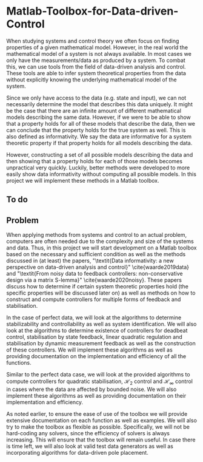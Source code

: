 # Matlab-Toolbox-for-Data-driven-Control
When studying systems and control theory we often focus on finding properties of a given mathematical model. However, in the real world the mathematical model of a system is not always available. In most cases we only have the measurements/data as produced by a system. To combat this, we can use tools from the field of data-driven analysis and control. These tools are able to infer system theoretical properties from the data without explicitly knowing the underlying mathematical model of the system.

Since we only have access to the data (e.g. state and input), we can not necessarily determine the model that describes this data uniquely. 
It might be the case that there are an infinite amount of different mathematical models describing the same data.
However, if we were to be able to show that a property holds for all of these models that describe the data, then we can conclude that the property holds for the true system as well. This is also defined as informativity. We say the data are informative for a system theoretic property if that property holds for all models describing the data. 

However, constructing a set of all possible models describing the data and then showing that a property holds for each of those models becomes unpractical very quickly. 
Luckily, better methods were developed to more easily show data informativity without computing all possible models. 
In this project we will implement these methods in a Matlab toolbox.

## To do
<!-- https://trello.com/b/c7ulvv6Q/matlab-toolbox-for-data-driven-control -->

## Problem

When applying methods from systems and control to an actual problem, computers are often needed due to the complexity and size of the systems and data. Thus, in this project we will start development on a Matlab toolbox based on the necessary and sufficient condition as well as the methods discussed in (at least) the papers, "\textit{Data informativity: a new perspective on data-driven analysis and control}" \cite{waarde2019data} and "\textit{From noisy data to feedback controllers: non-conservative design via a matrix S-lemma}" \cite{waarde2020noisy}. These papers discuss how to determine if certain system theoretic properties hold (the specific properties will be discussed later on) as well as methods on how to construct and compute controllers for multiple forms of feedback and stabilisation.

In the case of perfect data, we will look at the algorithms to determine stabilizability and controllability as well as system identification.
We will also look at the algorithms to determine existence of controllers for deadbeat control, stabilisation by state feedback, linear quadratic regulation and stabilisation by dynamic measurement feedback as well as the construction of these controllers. 
We will implement these algorithms as well as providing documentation on the implementation and efficiency of all the functions.

Similar to the perfect data case, we will look at the provided algorithms to compute controllers for quadratic stabilisation, $\mathcal{H}_2$ control and $\mathcal{H}_\infty$ control in cases where the data are affected by bounded noise. We will also implement these algorithms as well as providing documentation on their implementation and efficiency. 

As noted earlier, to ensure the ease of use of the toolbox we will provide extensive documentation on each function as well as examples. We will also try to make the toolbox as flexible as possible. Specifically, we will not be hard-coding any solvers, since the efficiency of solvers is always increasing. This will ensure that the toolbox will remain useful. In case there is time left, we will also look at valid test data generators as well as incorporating algorithms for data-driven pole placement.
